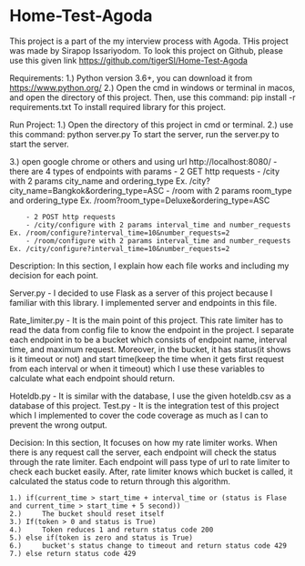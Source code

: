 # Home-Test-Agoda
This project is a part of the my interview process with Agoda. THis project was made by Sirapop Issariyodom.
To look this project on Github, please use this given link https://github.com/tigerSI/Home-Test-Agoda

Requirements:
1.) Python version 3.6+, you can download it from https://www.python.org/
2.) Open the cmd in windows or terminal in macos, and open the directory of this project.
    Then, use this command:
        pip install -r requirements.txt
    To install required library for this project.

Run Project:
1.) Open the directory of this project in cmd or terminal.
2.) use this command: 
        python server.py
    To start the server, run the server.py to start the server.

3.) open google chrome or others and using url http://localhost:8080/
    - there are 4 types of endpoints with params
        - 2 GET http requests
        - /city with 2 params city_name and ordering_type Ex. /city?city_name=Bangkok&ordering_type=ASC
        - /room with 2 params room_type and ordering_type Ex. /room?room_type=Deluxe&ordering_type=ASC

        - 2 POST http requests
        - /city/configure with 2 params interval_time and number_requests Ex. /room/configure?interval_time=10&number_requests=2
        - /room/configure with 2 params interval_time and number_requests Ex. /city/configure?interval_time=10&number_requests=2

Description:
In this section, I explain how each file works and including my decision for each point.

Server.py - I decided to use Flask as a server of this project because I familiar with this library. I implemented server and endpoints in this file.

Rate_limiter.py - It is the main point of this project. This rate limiter has to read the data from config file to know the endpoint in the project.
    I separate each endpoint in to be a bucket which consists of endpoint name, interval time, and maximum request. Moreover, in the bucket, it has status(it shows is it timeout or not) and start time(keep the time when it gets first request from each interval or when it timeout) which I use these variables to calculate what each endpoint should return.

Hoteldb.py - It is similar with the database, I use the given hoteldb.csv as a database of this project.
Test.py - It is the integration test of this project which I implemented to cover the code coverage as much as I can to prevent the wrong output.

Decision:
In this section, It focuses on how my rate limiter works.
When there is any request call the server, each endpoint will check the status through the rate limiter. Each endpoint will pass type of url to rate limiter to check each bucket easily. After, rate limiter knows which bucket is called, it calculated the status code to return through this algorithm. 

    1.) if(current_time > start_time + interval_time or (status is Flase and current_time > start_time + 5 second))
    2.)     The bucket should reset itself
    3.) If(token > 0 and status is True)
    4.)     Token reduces 1 and return status code 200
    5.) else if(token is zero and status is True)
    6.)     bucket's status change to timeout and return status code 429
    7.) else return status code 429